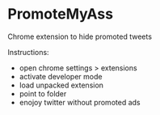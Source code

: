 # PromoteMyAss
Chrome extension to hide promoted tweets 

Instructions:
- open chrome settings > extensions
- activate developer mode
- load unpacked extension
- point to folder
- enojoy twitter without promoted ads
